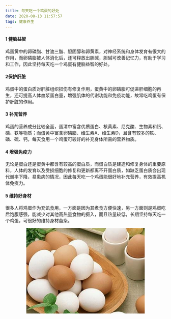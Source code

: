 ```yaml
---
title: 每天吃一个鸡蛋的好处
date: 2020-08-13 11:57:57
tags: 健康养生
---
```

#### 1 健脑益智
鸡蛋黄中的卵磷脂、甘油三脂、胆固醇和卵黄素，对神经系统和身体发育有很大的作用，而卵磷脂被人体消化后，还可释放出胆碱，胆碱可改善记忆力，有助于学习和工作，因此坚持每天吃一个鸡蛋有健脑益智的好处。  
#### 2保护肝脏 
鸡蛋中的蛋白质对肝脏组织损伤有修复作用，蛋黄中的卵磷脂可促进肝细胞的再生，还可提高人体血浆蛋白量，增强肌体的代谢功能和免疫功能，故常吃鸡蛋有保护肝脏的作用。
#### 3 补充营养 
鸡蛋的营养成分比较全面，蛋清中富含优质蛋白、核黄素、尼克酸、生物素和钙、磷、铁等物质；而蛋黄中富含卵磷脂、维生素A、维生素D，且含有较多的铁、磷、硫、钙，每天食用一个鸡蛋可较好的补充身体所需的营养物质。 
#### 4 增强免疫力 
无论是蛋白还是蛋黄中都含有较高的蛋白质，而蛋白质是建造和修复身体的重要原料，人体的发育以及受损细胞的修复和更新都离不开蛋白质，如缺乏蛋白质会出现代谢率下降，易患病的情况，因此每天吃一个鸡蛋能很好地补充营养，有效提高机体免疫力。 
#### 5 维持好身材 
很多人将鸡蛋作为充饥食用，一方面是因为其煮食方便快速，另一方面则是鸡蛋吃后饱腹感强，能减少对其他高热量食物的摄入，而且热量较低，长期坚持每天吃一个鸡蛋，可很好的维持身材苗条。

<div align=center>

![](/img/jidan.jpg)

</div>